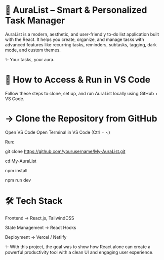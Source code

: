 # 🌌 AuraList – Smart & Personalized Task Manager

AuraList is a modern, aesthetic, and user-friendly to-do list application built with the React.
It helps you create, organize, and manage tasks with advanced features like recurring tasks, reminders, subtasks, tagging, dark mode, and custom themes.

✨ Your tasks, your aura.


# 📂 How to Access & Run in VS Code
Follow these steps to clone, set up, and run AuraList locally using GitHub + VS Code.
# -> Clone the Repository from GitHub

Open VS Code
Open Terminal in VS Code (Ctrl + ~)  

Run:   

git clone https://github.com/yourusername/My-AuraList.git   

cd My-AuraList  

npm install  

npm run dev 


# 🛠️ Tech Stack
Frontend → React.js, TailwindCSS  

State Management → React Hooks  

Deployment → Vercel / Netlify

✨ With this project, the goal was to show how React alone can create a powerful productivity tool with a clean UI and engaging user experience.
